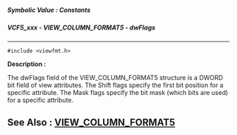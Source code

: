 ##### Symbolic Value : Constants
##### VCF5_xxx - VIEW_COLUMN_FORMAT5 - dwFlags
---
```
#include <viewfmt.h>
```
**Description :**

The dwFlags field of the VIEW_COLUMN_FORMAT5 structure is a DWORD bit field of 
view attributes.  The Shift flags specify the first bit position for a specific 
attribute.  The Mask flags specify the bit mask (which bits are used) for a 
specific attribute.

**See Also :**
[VIEW_COLUMN_FORMAT5](/domino-c-api-docs/reference/Data/VIEW_COLUMN_FORMAT5)
---
